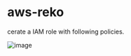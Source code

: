 # aws-reko
cerate a IAM role with following policies.

![image](https://github.com/ashok7077/aws-reko/assets/97009002/aebac061-1f11-4e6e-a96b-70c044390b3e)
